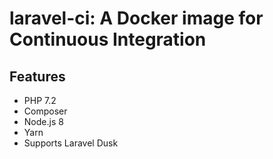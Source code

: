 # laravel-ci: A Docker image for Continuous Integration

## Features
+ PHP 7.2
+ Composer
+ Node.js 8
+ Yarn
+ Supports Laravel Dusk
